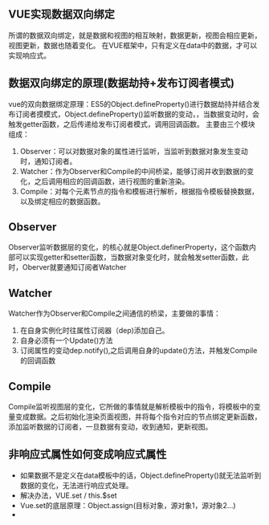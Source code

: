 ## VUE实现数据双向绑定

所谓的数据双向绑定，就是数据和视图的相互映射，数据更新，视图会相应更新，视图更新，数据也随着变化。
在VUE框架中，只有定义在data中的数据，才可以实现响应式。

## 数据双向绑定的原理(数据劫持+发布订阅者模式)

vue的双向数据绑定原理：ES5的Object.defineProperty()进行数据劫持并结合发布订阅者摸模式，Object.defineProperty()监听数据的变动，，当数据变动时，会触发getter函数，之后传递给发布订阅者模式，调用回调函数。
主要由三个模块组成：
1. Observer：可以对数据对象的属性进行监听，当监听到数据对象发生变动时，通知订阅者。
2. Watcher：作为Observer和Compile的中间桥梁，能够订阅并收到数据的变化，之后调用相应的回调函数，进行视图的重新渲染。
3. Compile：对每个元素节点的指令和模板进行解析，根据指令模板替换数据，以及绑定相应的数据函数。

## Observer

Observer监听数据层的变化，的核心就是Object.definerProperty，这个函数内部可以实现getter和setter函数，当数据对象变化时，就会触发setter函数，此时，Oberver就要通知订阅者Watcher

## Watcher

Watcher作为Observer和Compile之间通信的桥梁，主要做的事情：
1. 在自身实例化时往属性订阅器（dep)添加自己。
2. 自身必须有一个Update()方法
3. 订阅属性的变动dep.notify(),之后调用自身的update()方法，并触发Compile的回调函数

## Compile

Compile监听视图层的变化，它所做的事情就是解析模板中的指令，将模板中的变量变成数据。之后初始化渲染页面视图，并将每个指令对应的节点绑定更新函数，添加监听数据的订阅者，一旦数据有变动，收到通知，更新视图。

## 非响应式属性如何变成响应式属性

- 如果数据不是定义在data模板中的话，Object.defineProperty()就无法监听到数据的变化，无法进行响应式处理。
- 解决办法，VUE.set / this.$set
- Vue.set的底层原理：Object.assign(目标对象，源对象1，源对象2...)
- 